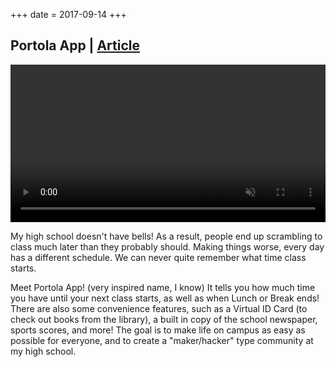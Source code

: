 +++
date = 2017-09-14
+++

## Portola App | [Article](https://portolapilot.com/an-app-to-help-students-portolapp/)

<video preload="auto" autoplay muted="muted" loop="loop" webkit-playsinline="" style="width:100%">
    <source src="/images/projects/ca45clip.mp4" type="video/mp4">
    Your browser does not support this video.
</video>

My high school doesn't have bells! As a result, people end up scrambling to class much later than they probably should. Making things worse, every day has a different schedule. We can never quite remember what time class starts.

Meet Portola App! (very inspired name, I know) It tells you how much time you have until your next class starts, as well as when Lunch or Break ends! There are also some convenience features, such as a Virtual ID Card (to check out books from the library), a built in copy of the school newspaper, sports scores, and more! The goal is to make life on campus as easy as possible for everyone, and to create a "maker/hacker" type community at my high school.